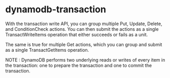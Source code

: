 # dynamodb-transaction

With the transaction write API, you can group multiple Put, Update, Delete, and ConditionCheck actions.
You can then submit the actions as a single TransactWriteItems operation that either succeeds or fails as a unit.

The same is true for multiple Get actions, which you can group and submit as a single TransactGetItems operation.

NOTE : DynamoDB performs two underlying reads or writes of every item in the transaction: one to prepare the transaction and one to commit the transaction.
